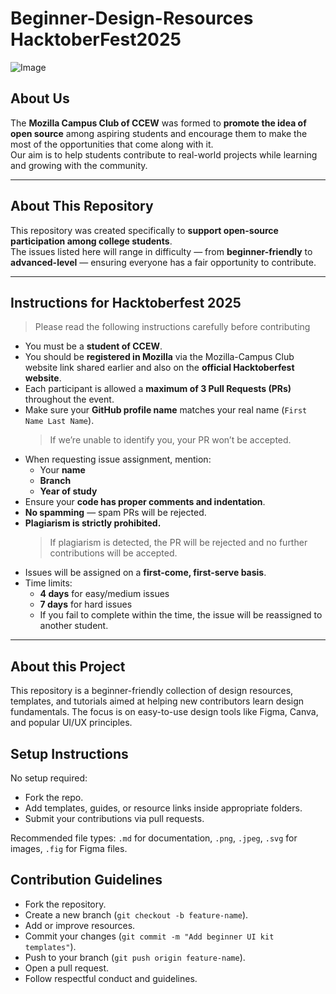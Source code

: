 
# Beginner-Design-Resources HacktoberFest2025
![Image](https://github.com/user-attachments/assets/3c277aa6-6fb1-4636-b14a-a05bbbe9a0d9)

##  About Us
The **Mozilla Campus Club of CCEW** was formed to **promote the idea of open source** among aspiring students and encourage them to make the most of the opportunities that come along with it.  
Our aim is to help students contribute to real-world projects while learning and growing with the community.


---


##  About This Repository
This repository was created specifically to **support open-source participation among college students**.  
The issues listed here will range in difficulty — from **beginner-friendly** to **advanced-level** — ensuring everyone has a fair opportunity to contribute.


---


## Instructions for Hacktoberfest 2025


> Please read the following instructions carefully before contributing 


- You must be a **student of CCEW**.  
- You should be **registered in Mozilla** via the Mozilla-Campus Club website link shared earlier and also on the **official Hacktoberfest website**.  
- Each participant is allowed a **maximum of 3 Pull Requests (PRs)** throughout the event.  
- Make sure your **GitHub profile name** matches your real name (`First Name Last Name`).  
  > If we’re unable to identify you, your PR won’t be accepted.  
- When requesting issue assignment, mention:
  - Your **name**
  - **Branch**
  - **Year of study**
- Ensure your **code has proper comments and indentation**.  
- **No spamming** — spam PRs will be rejected.  
- **Plagiarism is strictly prohibited.**
  > If plagiarism is detected, the PR will be rejected and no further contributions will be accepted.  
- Issues will be assigned on a **first-come, first-serve basis**.  
- Time limits:
  -  **4 days** for easy/medium issues  
  -  **7 days** for hard issues  
  - If you fail to complete within the time, the issue will be reassigned to another student.


---

## About this Project
This repository is a beginner-friendly collection of design resources, templates, and tutorials aimed at helping new contributors learn design fundamentals. The focus is on easy-to-use design tools like Figma, Canva, and popular UI/UX principles.

## Setup Instructions
No setup required:
- Fork the repo.
- Add templates, guides, or resource links inside appropriate folders.
- Submit your contributions via pull requests.

Recommended file types: `.md` for documentation, `.png`, `.jpeg`, `.svg` for images, `.fig` for Figma files.

## Contribution Guidelines
- Fork the repository.
- Create a new branch (`git checkout -b feature-name`).
- Add or improve resources.
- Commit your changes (`git commit -m "Add beginner UI kit templates"`).
- Push to your branch (`git push origin feature-name`).
- Open a pull request.
- Follow respectful conduct and guidelines.
